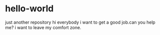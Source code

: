 # hello-world
just another repository
 hi everybody
 i want to get a good job.can you help me?
 i want to leave my comfort zone.
